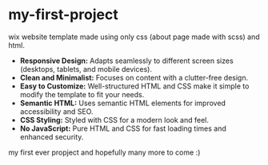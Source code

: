 # my-first-project
wix website template made using only css (about page made with scss) and html.

* **Responsive Design:** Adapts seamlessly to different screen sizes (desktops, tablets, and mobile devices).
* **Clean and Minimalist:** Focuses on content with a clutter-free design.
* **Easy to Customize:**  Well-structured HTML and CSS make it simple to modify the template to fit your needs.
* **Semantic HTML:** Uses semantic HTML elements for improved accessibility and SEO.
* **CSS Styling:**  Styled with CSS for a modern look and feel.
* **No JavaScript:**  Pure HTML and CSS for fast loading times and enhanced security.

my first  ever propject and hopefully many more to come :)
